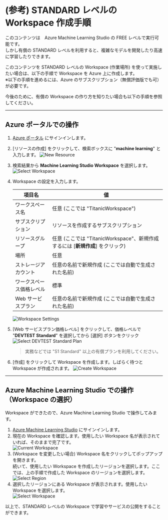 # (参考) STANDARD レベルの Workspace 作成手順

このコンテンツは　Azure Machine Learning Studio の FREE レベルで実行可能です。  
しかし有償の STANDARD レベルを利用すると、複雑なモデルを開発したり高速に学習したりできます。

このコンテンツを STANDARD レベルの Workspace (作業場所) を使って実施したい場合は、以下の手順で Workspace を Azure 上に作成します。  
※以下の手順を進めるには、Azure のサブスクリプション（無償評価版でも可）が必要です。

今後のために、有償の Workspace の作り方を知りたい場合も以下の手順を参照してください。

---

## Azure ポータルでの操作

1. [Azure ポータル](https://portal.azure.com/) にサインインします。
2. [リソースの作成] をクリックして、検索ボックスに "**machine learning**" と入力します。
   ![New Resource](./images/a01/azure_new_resouce.jpg)  
3. 検索結果から **Machine Learning Studio Workspace** を選択します。
![Select Workspace](./images/a01/select_mlstudio_workspace.jpg)  
4. Workspace の設定を入力します。

   |項目名|値|
   |---|---|
   |ワークスペース名|任意 (ここでは "TitanicWorkspace")|
   |サブスクリプション|リソースを作成するサブスクリプション|
   |リソースグループ|任意 (ここでは "TitanicWorkspace"、新規作成するには [**新規作成**] をクリック)|
   |場所|任意|
   |ストレージアカウント|任意の名前で新規作成 (ここでは自動で生成された名前)|
   |ワークスペース価格レベル|標準|
   |Web サービスプラン|任意の名前で新規作成 (ここでは自動で生成された名前)|

    ![Workspace Settings](./images/a01/workspace_settings.jpg)
  
5. [Web サービスプラン価格レベル] をクリックして、価格レベルで "**DEVTEST Standard**" を選択してから [選択] ボタンをクリック  
   ![Select DEVTEST Standard Plan](./images/a01/select_devtest_standard_plan.jpg)

   > 実務などでは "S1 Standard" 以上の有償プランを利用してください。
6. [作成] をクリックして Workspace を作成します。しばらく待つと Workspace が作成されます。 
![Create Workspace](./images/a01/create_workspace.jpg)

---

## Azure Machine Learning Studio での操作（Workspace の選択）

Workspace ができたので、Azure Machine Learning Studio で操作してみます。

1. [Azure Machine Learning Studio](https://studio.azureml.net/) にサインインします。
2. 現在の Workspace を確認します。使用したい Workspace 名が表示されていれば、そのままで完了です。  
   ![Current Workspace](./images/a01/studio_workspace.jpg)  
3. (Workspace を変更したい場合) Workspace 名をクリックしてポップアップを開きます。  
続いて、使用したい Workspace を作成したリージョンを選択します。ここでは、上の手順で作成した Workspace のリージョンを選択します。  
   ![Select Region](./images/a01/studio_select_region.jpg)  
4. 選択したリージョンにある Workspace が表示されます。使用したい Workspace を選択します。  
   ![Select Workspace](./images/a01/studio_select_workspace.jpg)

以上で、STANDARD レベルの Workspace で学習やサービスの公開をすることができます。